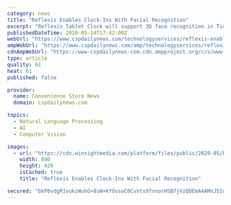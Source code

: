 ```yaml
---
category: news
title: "Reflexis Enables Clock-Ins With Facial Recognition"
excerpt: "Reflexis Tablet Clock will support 3D face recognition in Time and Attendance version 4.3 when it is deployed on hardware supporting this functionality, adding an extra layer of security. With 3D face recognition,"
publishedDateTime: 2020-05-14T17:42:00Z
webUrl: "https://www.cspdailynews.com/technologyservices/reflexis-enables-clock-ins-facial-recognition"
ampWebUrl: "https://www.cspdailynews.com/amp/technologyservices/reflexis-enables-clock-ins-facial-recognition"
cdnAmpWebUrl: "https://www-cspdailynews-com.cdn.ampproject.org/c/s/www.cspdailynews.com/amp/technologyservices/reflexis-enables-clock-ins-facial-recognition"
type: article
quality: 61
heat: 61
published: false

provider:
  name: Convenience Store News
  domain: cspdailynews.com

topics:
  - Natural Language Processing
  - AI
  - Computer Vision

images:
  - url: "https://cdn.winsightmedia.com/platform/files/public/2020-05/background/800x420/shutterstock_1679266402_1589477299.jpg?HprbHUGOLpi8nTRh4lGi9Uip0L4bKvMW"
    width: 800
    height: 420
    isCached: true
    title: "Reflexis Enables Clock-Ins With Facial Recognition"

secured: "bkP0vdgR1vukzWuhG+8sW+KYOvsoC0CvVts97nnorHSB7jVzQDEmA4AMnJ5IoZphe7l/J+J1MqIWXTS/CKZmRxghyN0hSsGn2hbDSq9P2j+V4mDiL/EANbyEjB9oG2Hvr5kyEVtp1ZJFWa7IjVOCFiw3FDs4WiRqcX6Rz2b8X2Zc7NDXFoL55i7dVngeQjjgiODawasje93dpaVOStfW2IXsDYpnry9subu8u12JoWHfnGgm5ZrOZ7LI224DaCgPf6gFuXup0d/qFf/tdxnVEg2V/hBoI4caG9G0+hawaqL1x1I9Jr7xx9q/gDqjaQWQ3Fpo7RJ+wG3EW9az2YtAelvyL27QjES6K15kHkp4E3C/hTEhxvY0z9wfsTmhRo1LVE4JZySICDFYl5t/yK+S5qFvPawwNZ5R9WIAKyRwxvbd1X6+ys/ibCHxGTN2e+GSQ8M8P6SFUZCO/JxW90eY0x0jTc2F1gqi3QdayfNc5z4=;b7Axtw5B/uGFwQn0KQ3k8w=="
---
```


